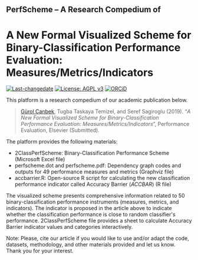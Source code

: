 ## PerfScheme – A Research Compedium of
# A New Formal Visualized Scheme for Binary-Classification Performance Evaluation: Measures/Metrics/Indicators

[![Last-changedate](https://img.shields.io/badge/last%20change-2019--02--11-brightgreen.svg)](https://github.com/gurol/perfscheme) [![License: AGPL v3](https://img.shields.io/badge/License-AGPL%20v3-blue.svg)](https://www.gnu.org/licenses/agpl-3.0)  [![ORCiD](https://img.shields.io/badge/ORCiD-0000--0002--9337--097X-green.svg)](https://orcid.org/0000-0002-9337-097X)

This platform is a research compedium of our academic publication below.

> [Gürol Canbek](http:gurol.canbek.com/Publications), Tugba Taskaya Temizel, and Seref Sagiroglu (2019). “*A New Formal Visualized Scheme for Binary-Classification Performance Evaluation: Measures/Metrics/Indicators*”, Performance Evaluation, Elsevier (Submitted).

The platform provides the following materials:
- 2ClassPerfScheme: Binary-Classification Performance Scheme (Microsoft Excel file)
- perfscheme.dot and perfscheme.pdf: Dependency graph codes and outputs for 49 performance measures and metrics (Graphviz file)
- accbarrier.R: Open-source R script for calculating the new classification performance indicator called Accuracy Barrier (*ACCBAR*) (R file)

The visualized scheme presents comprehensive information related to 50 binary-classification performance instruments (measures, metrics, and indicators).
The indicator is proposed in the article above to indicate whether the classification performance is close to random classifier's performance.
2ClassPerfScheme file provides a sheet to calculate Accuracy Barrier indicator values and categories interactively.

Note: Please, cite our article if you would like to use and/or adapt the code, datasets, methodology, and other materials provided and let us know. Thank you for your interest.

